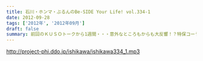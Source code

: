 ```yaml
---
title: 石川・ホンマ・ぶるんのBe-SIDE Your Life! vol.334-1
date: 2012-09-28
tags: ['2012年', '2012年09月']
draft: false
summary: 前回のＫＵＳＯトークから1週間・・・意外なところもからも大反響！？特保コーラもってとあるところに顔を出したお三方だったわけですが～～ＮＡＭＡＥ
---
```


http://project-phi.ddo.jp/ishikawa/ishikawa334_1.mp3
